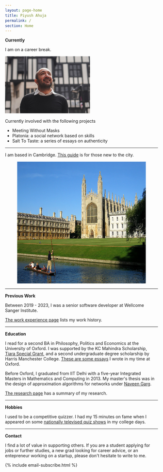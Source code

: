 ```yaml
---
layout: page-home
title: Piyush Ahuja
permalink: /
section: Home
---
```





**Currently**




I am on a career break. 

<img class='inset right' src="files/images/mypic2.jpeg" title='Piyush Ahuja' width='280px'  />   


<!-- I would like to bring philosophy to bear on daily life through products people use and events they attend.  -->

Currently involved with the following projects 




* Meeting Without Masks
* Platonia: a social network based on skills 
* Salt To Taste: a series of essays on authenticity
  

<!-- * [A Writing Course](https://piyushahuja.com/courses/writing/intro)

  
----



 I also frequently travel to London and Oxford.
 -->
<!-- **Also**



I would love to run a meditation group and [a writing workshop](/courses/writing/intro) in Cambridge. I'm looking for volunteer participants: if this interests you, please reach out!
 -->

----


I am based in Cambridge. [This guide](/cambridge) is for those new to the city.

<center>

<figure>
    <img src="files/images/oxford/cam.jpg" alt="Cambridge" width="550" height= "400" /> 

    


 <figcaption></figcaption> 
</figure>
</center>



---




**Previous Work**

Between 2019 - 2023, I was a senior software developer at Wellcome Sanger Institute.

[The work experience page](/work) lists my work history.

---

**Education** 

I read for a second BA in Philosophy, Politics and Economics at the University of Oxford.  I was supported by the KC Mahindra Scholarship, [Tiara Special Grant](https://www.tiarafoundation.com/copy-of-tiara-special-grant), and a second undergraduate degree scholarship by Harris Manchester College. [These are some essays](/philosophy) I wrote in my time at Oxford. 

Before Oxford, I graduated from IIT Delhi with a five-year Integrated Masters in Mathematics and Computing in 2013. My master's thesis was in the design of approximation algorithms for networks under [Naveen Garg](https://en.wikipedia.org/wiki/Naveen_Garg). 

[The research page](/research) has a summary of my research.

----

**Hobbies** 

I used to be a competitive quizzer. I had my 15 minutes on fame when I appeared on some [nationally televised quiz shows](https://www.youtube.com/watch?v=-5pdjrdj0uA) in my college days. 

<!-- My [master's thesis]([link to my thesis][thesis]) was in the design of approximation algorithms for networks under [Naveen Garg](https://en.wikipedia.org/wiki/Naveen_Garg).  -->


<!-- The [work section](/work)  spells out my professional experience in greater detail.  
 -->





<!-- 
 One of the best way to learn is to teach it to someone. Platonia allows one to organize one-on-one meetups with people for learning-and-teaching. Give it a try! Here's the [download link for iOS]((http://itunes.com/apps/platonia)) and here's the [download link for Android](https://play.google.com/store/apps/details?id=com.platonia_client). -->

<!-- - **Teaching:**  I am interested in teaching or mentoring opportunies in philosophy, algorithms, and creative writing.

- **Learning:** I am looking for people interested in practicing Improv, First Aid, or Wilderness survival skills.  

- **Creative Collaborations:** If you'd like to collaborate on something for *fun*, please don't hesitate to reach out. Here are some ideas: a podcast, a comedy sketch, a mobile app, or any long-form writing assignment. 
 -->

----

**Contact**

I find a lot of value in supporting others. If you are a student applying for jobs or further studies, a new grad looking for career advice, or an entepreneur working on a startup, please don't hesitate to write to me.


{% include email-subscribe.html %}


[resumeFile]: ../files/piyush_resume.pdf 
[thesis]: ../files/research/thesis.pdf

 

